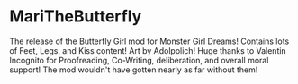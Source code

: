 # MariTheButterfly
The release of the Butterfly Girl mod for Monster Girl Dreams! Contains lots of Feet, Legs, and Kiss content!
Art by Adolpolich!
Huge thanks to Valentin Incognito for Proofreading, Co-Writing, deliberation, and overall moral support! The mod wouldn't have gotten nearly as far without them!
